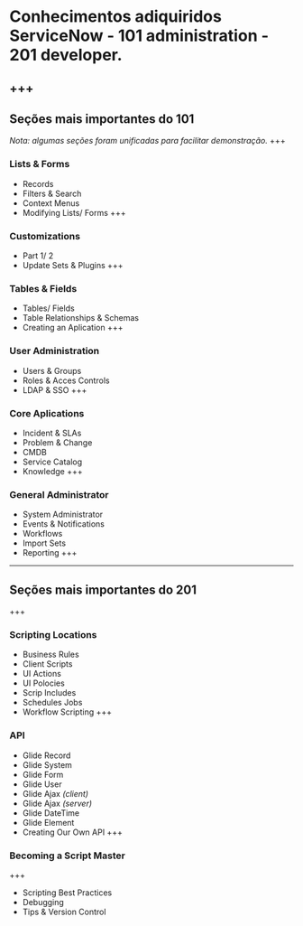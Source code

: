 # Conhecimentos adiquiridos ServiceNow - 101 administration - 201 developer.

+++
---
## Seções mais importantes do 101

*Nota: algumas seções foram unificadas para facilitar demonstração.*
+++

### Lists & Forms

* Records
* Filters & Search
* Context Menus
* Modifying Lists/ Forms
+++
### Customizations

* Part 1/ 2
* Update Sets & Plugins
+++
### Tables & Fields

* Tables/ Fields
* Table Relationships & Schemas
* Creating an Aplication
+++
### User Administration

* Users & Groups
* Roles & Acces Controls
* LDAP & SSO
+++
### Core Aplications

* Incident & SLAs
* Problem & Change
* CMDB
* Service Catalog
* Knowledge
+++
### General Administrator

* System Administrator
* Events & Notifications
* Workflows
* Import Sets
* Reporting
+++
---
## Seções mais importantes do 201
+++
### Scripting Locations

* Business Rules
* Client Scripts
* UI Actions
* UI Polocies
* Scrip Includes
* Schedules Jobs
* Workflow Scripting
+++
### API

* Glide Record
* Glide System
* Glide Form
* Glide User
* Glide Ajax *(client)*
* Glide Ajax *(server)*
* Glide DateTime
* Glide Element
* Creating Our Own API
+++
### Becoming a Script Master
+++
* Scripting Best Practices
* Debugging
* Tips & Version Control